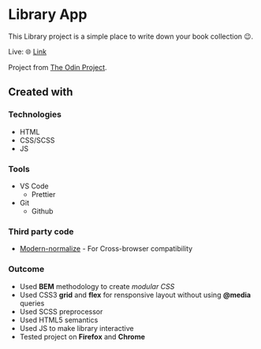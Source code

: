 # Library App
This Library project is a simple place to write down your book collection 😉.

Live: 🌐 [Link](https://dawidbal.github.io/Library/)

Project from [The Odin Project](https://www.theodinproject.com).

## Created with

### Technologies
* HTML
* CSS/SCSS
* JS

### Tools
* VS Code
  * Prettier
* Git
  * Github
  
### Third party code
* [Modern-normalize](https://github.com/sindresorhus/modern-normalize) - For Cross-browser compatibility

### Outcome
* Used **BEM** methodology to create _modular CSS_
* Used CSS3 **grid** and **flex** for rensponsive layout without using **@media** queries
* Used SCSS preprocessor
* Used HTML5 semantics
* Used JS to make library interactive
* Tested project on **Firefox** and **Chrome**
